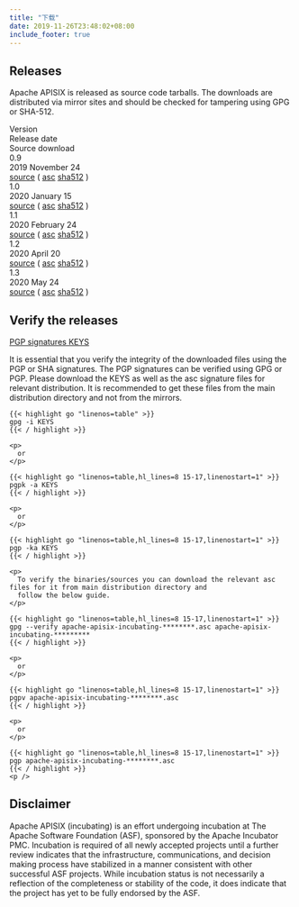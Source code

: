 ```yaml
---
title: "下载"
date: 2019-11-26T23:48:02+08:00
include_footer: true
---
```


<div class="downloads">
  <section>
    <h2 class="title">Releases</h2>
    <p class="description">
      Apache APISIX is released as source code tarballs. The downloads are distributed via mirror sites and should be
      checked for tampering using GPG or SHA-512.
    </p>
    <div class="table-container" role="table" aria-label="Destinations">
      <div class="flex-table header" role="rowgroup">
        <div class="flex-row first" role="columnheader">Version</div>
        <div class="flex-row" role="columnheader">Release date</div>
        <div class="flex-row" role="columnheader">Source download</div>
      </div>
      <div class="flex-table row" role="rowgroup">
        <div class="flex-row first" role="cell"><span class="flag-icon flag-icon-gb"></span>0.9</div>
        <div class="flex-row" role="cell">2019 November 24</div>
        <div class="flex-row" role="cell">
          <a href="https://downloads.apache.org/incubator/apisix/0.9/">source</a>
          (
          <a href="https://downloads.apache.org/incubator/apisix/0.9/apache-apisix-0.9-incubating-src.tar.gz.asc">asc</a>
          <a
            href="https://downloads.apache.org/incubator/apisix/0.9/apache-apisix-0.9-incubating-src.tar.gz.sha512">sha512</a>
          )
        </div>
      </div>
      <div class="flex-table row" role="rowgroup">
        <div class="flex-row first" role="cell"><span class="flag-icon flag-icon-gb"></span>1.0</div>
        <div class="flex-row" role="cell">2020 January 15</div>
        <div class="flex-row" role="cell">
          <a href="https://downloads.apache.org/incubator/apisix/1.0/">source</a>
          (
          <a href="https://downloads.apache.org/incubator/apisix/1.0/apache-apisix-1.0-incubating-src.tar.gz.asc">asc</a>
          <a
            href="https://downloads.apache.org/incubator/apisix/1.0/apache-apisix-1.0-incubating-src.tar.gz.sha512">sha512</a>
          )
        </div>
      </div>
      <div class="flex-table row" role="rowgroup">
        <div class="flex-row first" role="cell"><span class="flag-icon flag-icon-gb"></span>1.1</div>
        <div class="flex-row" role="cell">2020 February 24</div>
        <div class="flex-row" role="cell">
          <a href="https://downloads.apache.org/incubator/apisix/1.1/">source</a>
          (
          <a href="https://downloads.apache.org/incubator/apisix/1.1/apache-apisix-1.1-incubating-src.tar.gz.asc">asc</a>
          <a
            href="https://downloads.apache.org/incubator/apisix/1.1/apache-apisix-1.1-incubating-src.tar.gz.sha512">sha512</a>
          )
        </div>
      </div>
      <div class="flex-table row" role="rowgroup">
        <div class="flex-row first" role="cell"><span class="flag-icon flag-icon-gb"></span>1.2</div>
        <div class="flex-row" role="cell">2020 April 20</div>
        <div class="flex-row" role="cell">
          <a href="https://downloads.apache.org/incubator/apisix/1.2/">source</a>
          (
          <a href="https://downloads.apache.org/incubator/apisix/1.2/apache-apisix-1.2-incubating-src.tar.gz.asc">asc</a>
          <a
            href="https://downloads.apache.org/incubator/apisix/1.2/apache-apisix-1.2-incubating-src.tar.gz.sha512">sha512</a>
          )
        </div>
      </div>
      <div class="flex-table row" role="rowgroup">
        <div class="flex-row first" role="cell"><span class="flag-icon flag-icon-gb"></span>1.3</div>
        <div class="flex-row" role="cell">2020 May 24</div>
        <div class="flex-row" role="cell">
          <a href="https://downloads.apache.org/incubator/apisix/1.3/">source</a>
          (
          <a href="https://downloads.apache.org/incubator/apisix/1.3/apache-apisix-1.3-incubating-src.tar.gz.asc">asc</a>
          <a
            href="https://downloads.apache.org/incubator/apisix/1.3/apache-apisix-1.3-incubating-src.tar.gz.sha512">sha512</a>
          )
        </div>
      </div>
    </div>
  </section>
  <section>
    <h2 class="title">Verify the releases</h2>
    <a href="https://www.apache.org/dist/incubator/apisix/KEYS">PGP signatures KEYS</a>
    <p>
      It is essential that you verify the integrity of the downloaded files using the PGP or SHA signatures. The PGP
      signatures can be verified using GPG or PGP. Please download the KEYS as well as the asc signature files for
      relevant distribution. It is recommended to get these files from the main distribution directory and not from the
      mirrors.
    </p>

    {{< highlight go "linenos=table" >}}
    gpg -i KEYS
    {{< / highlight >}}

    <p>
      or
    </p>

    {{< highlight go "linenos=table,hl_lines=8 15-17,linenostart=1" >}}
    pgpk -a KEYS
    {{< / highlight >}}

    <p>
      or
    </p>

    {{< highlight go "linenos=table,hl_lines=8 15-17,linenostart=1" >}}
    pgp -ka KEYS
    {{< / highlight >}}

    <p>
      To verify the binaries/sources you can download the relevant asc files for it from main distribution directory and
      follow the below guide.
    </p>

    {{< highlight go "linenos=table,hl_lines=8 15-17,linenostart=1" >}}
    gpg --verify apache-apisix-incubating-********.asc apache-apisix-incubating-*********
    {{< / highlight >}}

    <p>
      or
    </p>

    {{< highlight go "linenos=table,hl_lines=8 15-17,linenostart=1" >}}
    pgpv apache-apisix-incubating-********.asc
    {{< / highlight >}}

    <p>
      or
    </p>

    {{< highlight go "linenos=table,hl_lines=8 15-17,linenostart=1" >}}
    pgp apache-apisix-incubating-********.asc
    {{< / highlight >}}
    <p />
  </section>
  <section>
    <h2 class="title">Disclaimer</h2>
    <p>
      Apache APISIX (incubating) is an effort undergoing incubation at The Apache Software Foundation (ASF),
      sponsored by the Apache Incubator PMC. Incubation is required of all newly accepted projects until a further
      review indicates that the infrastructure, communications, and decision making process have stabilized in a manner
      consistent with other successful ASF projects. While incubation status is not necessarily a reflection of the
      completeness or stability of the code, it does indicate that the project has yet to be fully endorsed by the ASF.
    </p>
  </section>
</div>
